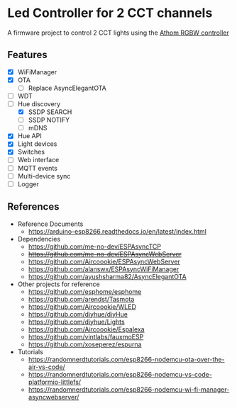 # Led Controller for 2 CCT channels

A firmware project to control 2 CCT lights using the [Athom RGBW controller](https://www.athom.tech/blank-1/tasmota-rgbw-light-strip-controller)

## Features

- [X] WiFiManager
- [X] OTA
    - [ ] Replace AsyncElegantOTA
- [ ] WDT
- [ ] Hue discovery
    - [X] SSDP SEARCH
    - [ ] SSDP NOTIFY
    - [ ] mDNS
- [X] Hue API
- [X] Light devices
- [X] Switches
- [ ] Web interface
- [ ] MQTT events
- [ ] Multi-device sync
- [ ] Logger

## References

* Reference Documents
    * https://arduino-esp8266.readthedocs.io/en/latest/index.html
* Dependencies
    * https://github.com/me-no-dev/ESPAsyncTCP
    * ~~https://github.com/me-no-dev/ESPAsyncWebServer~~
    * https://github.com/Aircoookie/ESPAsyncWebServer
    * https://github.com/alanswx/ESPAsyncWiFiManager
    * https://github.com/ayushsharma82/AsyncElegantOTA
* Other projects for reference
    * https://github.com/esphome/esphome
    * https://github.com/arendst/Tasmota
    * https://github.com/Aircoookie/WLED
    * https://github.com/diyhue/diyHue
    * https://github.com/diyhue/Lights
    * https://github.com/Aircoookie/Espalexa
    * https://github.com/vintlabs/fauxmoESP
    * https://github.com/xoseperez/espurna
* Tutorials
    * https://randomnerdtutorials.com/esp8266-nodemcu-ota-over-the-air-vs-code/
    * https://randomnerdtutorials.com/esp8266-nodemcu-vs-code-platformio-littlefs/
    * https://randomnerdtutorials.com/esp8266-nodemcu-wi-fi-manager-asyncwebserver/
